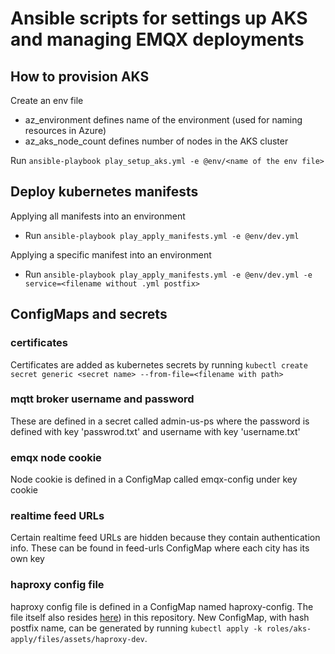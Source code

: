 # Ansible scripts for settings up AKS and managing EMQX deployments

## How to provision AKS

Create an env file
* az_environment defines name of the environment (used for naming resources in Azure)
* az_aks_node_count defines number of nodes in the AKS cluster

Run `ansible-playbook play_setup_aks.yml -e @env/<name of the env file>`

## Deploy kubernetes manifests

Applying all manifests into an environment 
* Run `ansible-playbook play_apply_manifests.yml -e @env/dev.yml`

Applying a specific manifest into an environment
* Run `ansible-playbook play_apply_manifests.yml -e @env/dev.yml -e service=<filename without .yml postfix>`

## ConfigMaps and secrets

### certificates

Certificates are added as kubernetes secrets by running  `kubectl create secret generic <secret name> --from-file=<filename with path>`

### mqtt broker username and password

These are defined in a secret called admin-us-ps where the password is defined with key 'passwrod.txt' and username with key 'username.txt'

### emqx node cookie
Node cookie is defined in a ConfigMap called emqx-config under key cookie

### realtime feed URLs
Certain realtime feed URLs are hidden because they contain authentication info. These can be found in feed-urls ConfigMap where each city has its own key

### haproxy config file
haproxy config file is defined in a ConfigMap named haproxy-config. The file itself also resides [here](roles/aks-apply/files/assets/haproxy-dev/haproxy-dev.conf)) in this repository. New ConfigMap, with hash postfix name, can be generated by running `kubectl apply -k roles/aks-apply/files/assets/haproxy-dev`.

